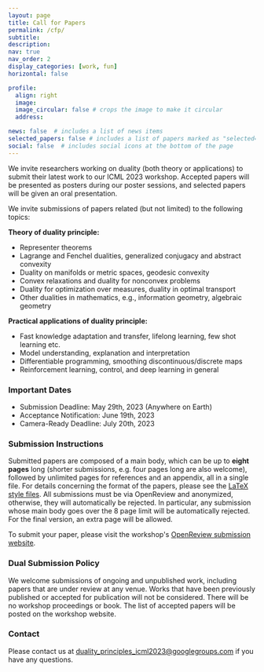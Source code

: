 ```yaml
---
layout: page
title: Call for Papers
permalink: /cfp/
subtitle: 
description: 
nav: true
nav_order: 2
display_categories: [work, fun]
horizontal: false

profile:
  align: right
  image: 
  image_circular: false # crops the image to make it circular
  address: 

news: false  # includes a list of news items
selected_papers: false # includes a list of papers marked as "selected={true}"
social: false  # includes social icons at the bottom of the page
---
```


We invite researchers working on duality (both theory or applications)
to submit their latest work to our ICML 2023 workshop. Accepted papers
will be presented as posters during our poster sessions, and selected
papers will be given an oral presentation.

We invite submissions of papers related (but not limited) to the following topics:

**Theory of duality principle:**
* Representer theorems
* Lagrange and Fenchel dualities, generalized conjugacy and abstract convexity
* Duality on manifolds or metric spaces, geodesic convexity
* Convex relaxations and duality for nonconvex problems
* Duality for optimization over measures, duality in optimal transport
* Other dualities in mathematics, e.g., information geometry, algebraic geometry

**Practical applications of duality principle:**
* Fast knowledge adaptation and transfer, lifelong learning, few shot learning etc.
* Model understanding, explanation and interpretation
* Differentiable programming, smoothing discontinuous/discrete maps
* Reinforcement learning, control, and deep learning in general

### Important Dates
* Submission Deadline: May 29th, 2023 (Anywhere on Earth)
* Acceptance Notification: June 19th, 2023
* Camera-Ready Deadline: July 20th, 2023 

### Submission Instructions
Submitted papers are composed of a main body, which can be up to
**eight pages** long (shorter submissions, e.g. four pages long are
also welcome), followed by unlimited pages for references and
an appendix, all in a single file. For details concerning the format
of the papers, please see the [LaTeX style files](https://github.com/dp4ml/dp4ml.github.io/raw/main/ICML%20duality%20workshop%20template.zip). All submissions must be via
OpenReview and anonymized, otherwise, they will automatically be
rejected. In particular, any submission whose main body goes over the
8 page limit will be automatically rejected.
For the final version, an extra page will be allowed. 

To submit your paper, please visit the workshop's
[OpenReview submission website](https://openreview.net/group?id=ICML.cc/2023/Workshop/DP4ML).

### Dual Submission Policy
We welcome submissions of ongoing and unpublished work, including
papers that are under review at any venue. Works that have been previously published or accepted for publication will not be considered. There will be no workshop
proceedings or book. The list of accepted papers will be posted on the workshop website. 

### Contact
Please contact us at <a
href="duality_principles_icml2023@googlegroups.com">duality_principles_icml2023@googlegroups.com</a>
if you have any questions.
